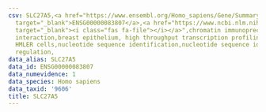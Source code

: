 ```yaml
---
csv: SLC27A5,<a href="https://www.ensembl.org/Homo_sapiens/Gene/Summary?db=core;g=ENSG00000083807"
  target="_blank">ENSG00000083807</a>,<a href="https://www.ncbi.nlm.nih.gov/pubmed/22863008"
  target="_blank"><i class="fas fa-file"></i></a>",chromatin immunoprecipitation assay,direct
  interaction,breast epithelium, high throughput transcription profiling by microarray,
  HMLER cells,nucleotide sequence identification,nucleotide sequence identification,transcriptional
  regulation,
data_alias: SLC27A5
data_id: ENSG00000083807
data_numevidence: 1
data_species: Homo sapiens
data_taxid: '9606'
title: SLC27A5
---
```

